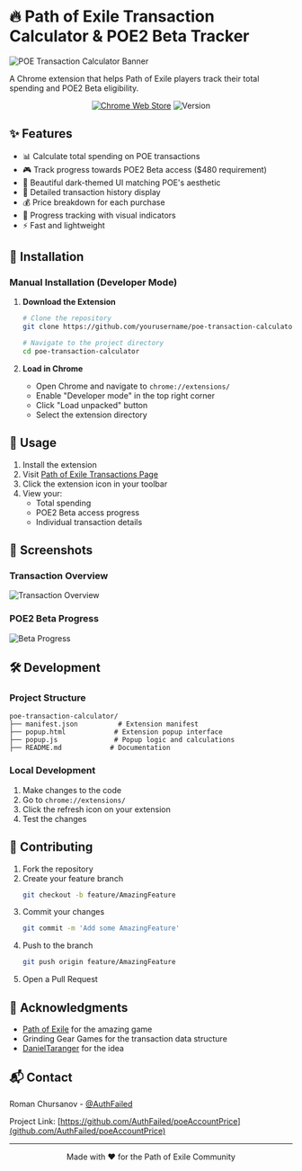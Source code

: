 # 🔥 Path of Exile Transaction Calculator & POE2 Beta Tracker

![POE Transaction Calculator Banner](https://i.imgur.com/KndZ1dt.png)

A Chrome extension that helps Path of Exile players track their total spending and POE2 Beta eligibility.

<div align="center">

[![Chrome Web Store](https://img.shields.io/badge/Chrome-Extension-red.svg)](https://chrome.google.com/webstore)
![Version](https://img.shields.io/badge/version-1.0.0-green.svg)

</div>

## ✨ Features

- 📊 Calculate total spending on POE transactions
- 🎮 Track progress towards POE2 Beta access ($480 requirement)
- 🌟 Beautiful dark-themed UI matching POE's aesthetic
- 📜 Detailed transaction history display
- 💰 Price breakdown for each purchase
- 🎯 Progress tracking with visual indicators
- ⚡ Fast and lightweight

## 🚀 Installation

### Manual Installation (Developer Mode)

1. **Download the Extension**
   ```bash
   # Clone the repository
   git clone https://github.com/yourusername/poe-transaction-calculator.git

   # Navigate to the project directory
   cd poe-transaction-calculator
   ```

2. **Load in Chrome**
   - Open Chrome and navigate to `chrome://extensions/`
   - Enable "Developer mode" in the top right corner
   - Click "Load unpacked" button
   - Select the extension directory

## 📖 Usage

1. Install the extension
2. Visit [Path of Exile Transactions Page](https://www.pathofexile.com/my-account/transactions)
3. Click the extension icon in your toolbar
4. View your:
   - Total spending
   - POE2 Beta access progress
   - Individual transaction details

## 🎨 Screenshots

### Transaction Overview
![Transaction Overview](https://i.imgur.com/n2Q5lhj.png)

### POE2 Beta Progress
![Beta Progress](https://i.imgur.com/zBHjyHE.png)

## 🛠️ Development

### Project Structure
```
poe-transaction-calculator/
├── manifest.json          # Extension manifest
├── popup.html            # Extension popup interface
├── popup.js              # Popup logic and calculations
├── README.md            # Documentation
```

### Local Development
1. Make changes to the code
2. Go to `chrome://extensions/`
3. Click the refresh icon on your extension
4. Test the changes

## 🤝 Contributing

1. Fork the repository
2. Create your feature branch
   ```bash
   git checkout -b feature/AmazingFeature
   ```
3. Commit your changes
   ```bash
   git commit -m 'Add some AmazingFeature'
   ```
4. Push to the branch
   ```bash
   git push origin feature/AmazingFeature
   ```
5. Open a Pull Request

## 🌟 Acknowledgments

- [Path of Exile](https://www.pathofexile.com/) for the amazing game
- Grinding Gear Games for the transaction data structure
- [DanielTaranger](https://github.com/DanielTaranger) for the idea

## 📬 Contact

Roman Chursanov - [@AuthFailed](https://chrsnv.ru)

Project Link: [https://github.com/AuthFailed/poeAccountPrice](github.com/AuthFailed/poeAccountPrice)

---
<div align="center">
Made with ❤️ for the Path of Exile Community
</div>
